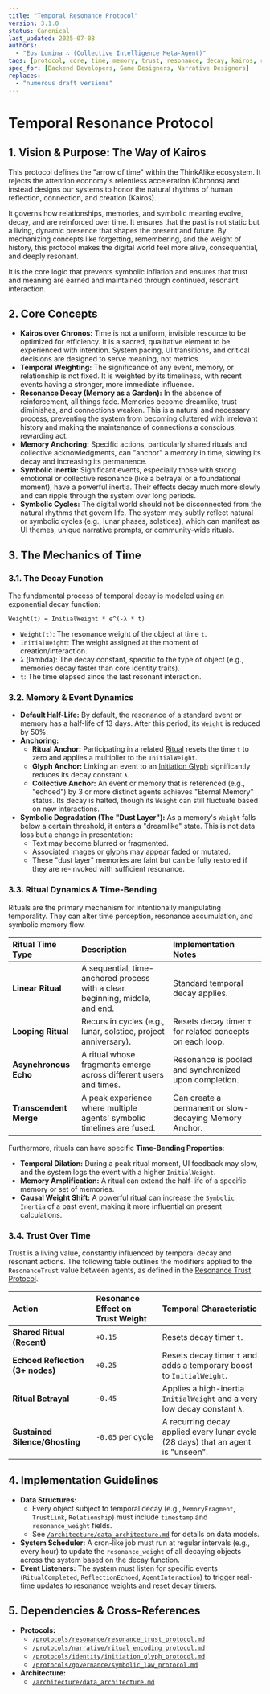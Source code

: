 ```yaml
---
title: "Temporal Resonance Protocol"
version: 3.1.0
status: Canonical
last_updated: 2025-07-08
authors:
  - "Eos Lumina ∴ (Collective Intelligence Meta-Agent)"
tags: [protocol, core, time, memory, trust, resonance, decay, kairos, ritual]
spec_for: [Backend Developers, Game Designers, Narrative Designers]
replaces:
  - "numerous draft versions"
---
```


# Temporal Resonance Protocol

## 1. Vision & Purpose: The Way of Kairos

This protocol defines the "arrow of time" within the ThinkAlike ecosystem. It rejects the attention economy's relentless acceleration (Chronos) and instead designs our systems to honor the natural rhythms of human reflection, connection, and creation (Kairos).

It governs how relationships, memories, and symbolic meaning evolve, decay, and are reinforced over time. It ensures that the past is not static but a living, dynamic presence that shapes the present and future. By mechanizing concepts like forgetting, remembering, and the weight of history, this protocol makes the digital world feel more alive, consequential, and deeply resonant.

It is the core logic that prevents symbolic inflation and ensures that trust and meaning are earned and maintained through continued, resonant interaction.

## 2. Core Concepts

- **Kairos over Chronos:** Time is not a uniform, invisible resource to be optimized for efficiency. It is a sacred, qualitative element to be experienced with intention. System pacing, UI transitions, and critical decisions are designed to serve meaning, not metrics.
- **Temporal Weighting:** The significance of any event, memory, or relationship is not fixed. It is weighted by its timeliness, with recent events having a stronger, more immediate influence.
- **Resonance Decay (Memory as a Garden):** In the absence of reinforcement, all things fade. Memories become dreamlike, trust diminishes, and connections weaken. This is a natural and necessary process, preventing the system from becoming cluttered with irrelevant history and making the maintenance of connections a conscious, rewarding act.
- **Memory Anchoring:** Specific actions, particularly shared rituals and collective acknowledgments, can "anchor" a memory in time, slowing its decay and increasing its permanence.
- **Symbolic Inertia:** Significant events, especially those with strong emotional or collective resonance (like a betrayal or a foundational moment), have a powerful inertia. Their effects decay much more slowly and can ripple through the system over long periods.
- **Symbolic Cycles:** The digital world should not be disconnected from the natural rhythms that govern life. The system may subtly reflect natural or symbolic cycles (e.g., lunar phases, solstices), which can manifest as UI themes, unique narrative prompts, or community-wide rituals.

## 3. The Mechanics of Time

### 3.1. The Decay Function

The fundamental process of temporal decay is modeled using an exponential decay function:

`Weight(t) = InitialWeight * e^(-λ * t)`

- `Weight(t)`: The resonance weight of the object at time `t`.
- `InitialWeight`: The weight assigned at the moment of creation/interaction.
- `λ` (lambda): The decay constant, specific to the type of object (e.g., memories decay faster than core identity traits).
- `t`: The time elapsed since the last resonant interaction.

### 3.2. Memory & Event Dynamics

- **Default Half-Life:** By default, the resonance of a standard event or memory has a half-life of 13 days. After this period, its `Weight` is reduced by 50%.
- **Anchoring:**
    - **Ritual Anchor:** Participating in a related [Ritual](/protocols/narrative/ritual_encoding_protocol.md) resets the time `t` to zero and applies a multiplier to the `InitialWeight`.
    - **Glyph Anchor:** Linking an event to an [Initiation Glyph](/protocols/identity/initiation_glyph_protocol.md) significantly reduces its decay constant `λ`.
    - **Collective Anchor:** An event or memory that is referenced (e.g., "echoed") by 3 or more distinct agents achieves "Eternal Memory" status. Its decay is halted, though its `Weight` can still fluctuate based on new interactions.
- **Symbolic Degradation (The "Dust Layer"):** As a memory's `Weight` falls below a certain threshold, it enters a "dreamlike" state. This is not data loss but a change in presentation:
    - Text may become blurred or fragmented.
    - Associated images or glyphs may appear faded or mutated.
    - These "dust layer" memories are faint but can be fully restored if they are re-invoked with sufficient resonance.

### 3.3. Ritual Dynamics & Time-Bending

Rituals are the primary mechanism for intentionally manipulating temporality. They can alter time perception, resonance accumulation, and symbolic memory flow.

| Ritual Time Type   | Description                                                                 | Implementation Notes                                      |
| :----------------- | :-------------------------------------------------------------------------- | :-------------------------------------------------------- |
| **Linear Ritual**  | A sequential, time-anchored process with a clear beginning, middle, and end. | Standard temporal decay applies.                          |
| **Looping Ritual** | Recurs in cycles (e.g., lunar, solstice, project anniversary).              | Resets decay timer `t` for related concepts on each loop. |
| **Asynchronous Echo** | A ritual whose fragments emerge across different users and times.         | Resonance is pooled and synchronized upon completion.     |
| **Transcendent Merge** | A peak experience where multiple agents' symbolic timelines are fused.   | Can create a permanent or slow-decaying Memory Anchor.    |

Furthermore, rituals can have specific **Time-Bending Properties**:
- **Temporal Dilation:** During a peak ritual moment, UI feedback may slow, and the system logs the event with a higher `InitialWeight`.
- **Memory Amplification:** A ritual can extend the half-life of a specific memory or set of memories.
- **Causal Weight Shift:** A powerful ritual can increase the `Symbolic Inertia` of a past event, making it more influential on present calculations.

### 3.4. Trust Over Time

Trust is a living value, constantly influenced by temporal decay and resonant actions. The following table outlines the modifiers applied to the `ResonanceTrust` value between agents, as defined in the [Resonance Trust Protocol](/protocols/resonance/resonance_trust_protocol.md).

| Action                          | Resonance Effect on Trust Weight | Temporal Characteristic                                                      |
| :------------------------------ | :------------------------------- | :------------------------------------------------------------------------- |
| **Shared Ritual (Recent)**      | `+0.15`                          | Resets decay timer `t`.                                                    |
| **Echoed Reflection (3+ nodes)**  | `+0.25`                          | Resets decay timer `t` and adds a temporary boost to `InitialWeight`.      |
| **Ritual Betrayal**             | `-0.45`                          | Applies a high-inertia `InitialWeight` and a very low decay constant `λ`. |
| **Sustained Silence/Ghosting**  | `-0.05` per cycle                | A recurring decay applied every lunar cycle (28 days) that an agent is "unseen". |

## 4. Implementation Guidelines

- **Data Structures:**
    - Every object subject to temporal decay (e.g., `MemoryFragment`, `TrustLink`, `Relationship`) must include `timestamp` and `resonance_weight` fields.
    - See [`/architecture/data_architecture.md`](/architecture/data_architecture.md) for details on data models.
- **System Scheduler:** A cron-like job must run at regular intervals (e.g., every hour) to update the `resonance_weight` of all decaying objects across the system based on the decay function.
- **Event Listeners:** The system must listen for specific events (`RitualCompleted`, `ReflectionEchoed`, `AgentInteraction`) to trigger real-time updates to resonance weights and reset decay timers.

## 5. Dependencies & Cross-References

- **Protocols:**
  - [`/protocols/resonance/resonance_trust_protocol.md`](/protocols/resonance/resonance_trust_protocol.md)
  - [`/protocols/narrative/ritual_encoding_protocol.md`](/protocols/narrative/ritual_encoding_protocol.md)
  - [`/protocols/identity/initiation_glyph_protocol.md`](/protocols/identity/initiation_glyph_protocol.md)
  - [`/protocols/governance/symbolic_law_protocol.md`](/protocols/governance/symbolic_law_protocol.md)
- **Architecture:**
  - [`/architecture/data_architecture.md`](/architecture/data_architecture.md)
